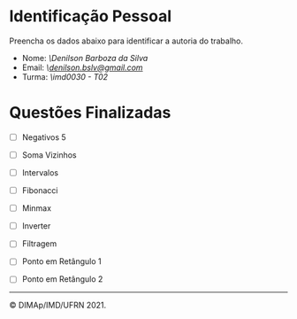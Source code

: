 ﻿# Identificação Pessoal

Preencha os dados abaixo para identificar a autoria do trabalho.

- Nome: *\Denilson Barboza da Silva*
- Email: *\denilson.bslv@gmail.com*
- Turma: *\imd0030 - T02*

# Questões Finalizadas

- [ ] Negativos 5
- [ ] Soma Vizinhos
- [ ] Intervalos
- [ ] Fibonacci
- [ ] Minmax
- [ ] Inverter
- [ ] Filtragem
- [ ] Ponto em Retângulo 1
- [ ] Ponto em Retângulo 2


--------
&copy; DIMAp/IMD/UFRN 2021.
